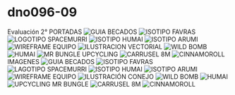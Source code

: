 # dno096-09
Evaluación 2°
PORTADAS
![GUIA BECADOS](https://github.com/user-attachments/assets/f3626042-b26c-4298-aa2b-88c3a916465d)
![ISOTIPO FAVRAS](https://github.com/user-attachments/assets/cf635912-deea-4700-b24b-da9c28fa3623)
![LOGOTIPO SPACEMURRI](https://github.com/user-attachments/assets/3d9600c3-a173-4dfc-ba3d-a1cec2f42f2d)
![ISOTIPO HUMAI](https://github.com/user-attachments/assets/3ab391cb-a0c2-4a9a-8342-0257304bca19)
![ISOTIPO ARUMI](https://github.com/user-attachments/assets/ef26350a-3d6c-459b-8575-37ca78cc4a1f)
![WIREFRAME EQUIPO](https://github.com/user-attachments/assets/7a7053cd-8c3b-404a-bdb8-f33f3359b75a)
![ILUSTRACION VECTORIAL](https://github.com/user-attachments/assets/83ffc3be-19b5-4de5-866f-cba5274f2d27)
![WILD BOMB](https://github.com/user-attachments/assets/190d54fd-3fad-46d7-b273-bea57a576761)
![HUMAI](https://github.com/user-attachments/assets/ade45648-1607-4e5d-a278-f4eb593d7eb9)
![MR BUNGLE UPCYCLING](https://github.com/user-attachments/assets/101cf045-2f8a-4535-98ee-a20cf8d95ed1)
![CARRUSEL 8M](https://github.com/user-attachments/assets/9b919afe-a45b-438e-a82a-2ebdfd981d94)
![CINNAMOROLL](https://github.com/user-attachments/assets/1d34a065-97a8-400b-9c0e-cfa416206309)
IMAGENES
![GUIA BECADOS](https://github.com/user-attachments/assets/a85b73d2-a4e8-4600-8084-ab4aa6f76b75)
![ISOTIPO FAVRAS](https://github.com/user-attachments/assets/81a644e3-3d75-49a4-8969-ee39bfe131c5)
![LAGOTIPO SPACEMURRI](https://github.com/user-attachments/assets/5101169f-1a41-4ed3-a5de-2cf37ff05a28)
![ISOTIPO HUMAI](https://github.com/user-attachments/assets/0ce2f1b6-a25f-4fca-a77c-9f9932e15f10)
![ISOTIPO ARUMI](https://github.com/user-attachments/assets/03dbc2ba-bb17-40f7-aee9-281f3e8d83c0)
![WIREFRAME EQUIPO](https://github.com/user-attachments/assets/cd9e70c1-26fa-4b22-97f2-8a97412cd390)
![ILUSTRACIÓN CONEJO](https://github.com/user-attachments/assets/094ffb94-8d1b-4748-b331-1bb275bab7b2)
![WILD BOMB](https://github.com/user-attachments/assets/3541dced-de2c-430f-8107-fc14d7aadac1)
![HUMAI](https://github.com/user-attachments/assets/d57488f1-59bb-4d8b-b725-352048e6268b)
![UPCYCLING MR BUNGLE](https://github.com/user-attachments/assets/b81f3008-4fdd-438e-a25c-7f3f13f4ec2b)
![CARRUSEL 8M](https://github.com/user-attachments/assets/aab17f90-9eb2-4218-9b23-db4d5be36cf4)
![CINNAMOROLL](https://github.com/user-attachments/assets/a69acd87-0df8-44d9-aa5d-6c539389733c)
